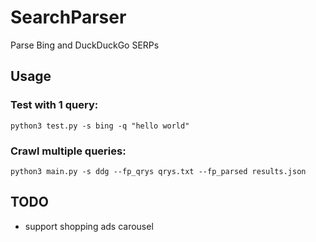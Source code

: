 # SearchParser
Parse Bing and DuckDuckGo SERPs

## Usage

### Test with 1 query: 

``python3 test.py -s bing -q "hello world"``

### Crawl multiple queries: 

``python3 main.py -s ddg --fp_qrys qrys.txt --fp_parsed results.json``

## TODO
- support shopping ads carousel
